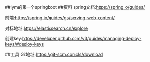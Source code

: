 ##lym的第一个springboot
##资料
spring文档:https://spring.io/guides/

前端:https://spring.io/guides/gs/serving-web-content/

对标地址:https://elasticsearch.cn/explore

创建key:https://developer.github.com/v3/guides/managing-deploy-keys/#deploy-keys

##工具
Git地址:https://git-scm.comcls/download